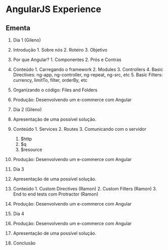 # AngularJS Experience

## Ementa

1. Dia 1 (Gileno)
  1. Introdução
    1. Sobre nós
    2. Roteiro 
    3. Objetivo 
  2. Por que Angular?
    1. Componentes
    2. Prós e Contras
  3. Conteúdo
    1. Carregando o framework
    2. Modules
    3. Controllers
    4. Basic Directives: ng-app, ng-controller, ng-repeat, ng-src, etc
    5. Basic Filters: currency, limitTo, filter, orderBy, etc
  4. Organizando o código: Files and Folders
  5. Produção: Desenvolvendo um e-commerce com Angular


2. Dia 2 (Gileno)
  1. Apresentação de uma possível solução.
  2. Conteúdo
    1. Services
    2. Routes
    3. Comunicando com o servidor
      1. $http
      2. $q
      3. $resource
  3. Produção: Desenvolvendo um e-commerce com Angular

3. Dia 3
  1. Apresentação de uma possível solução.
  2. Conteúdo
    1. Custom Directives (Ramon)
    2. Custom Filters (Ramon)
    3. End to end tests com Protractor (Ramon)
  3. Produção: Desenvolvendo um e-commerce com Angular

4. Dia 4
  1. Produção: Desenvolvendo um e-commerce com Angular
  2. Apresentação de uma possível solução.
  3. Conclusão
  
